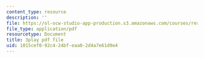 ```yaml
---
content_type: resource
description: ''
file: https://ol-ocw-studio-app-production.s3.amazonaws.com/courses/res-18-006-calculus-revisited-single-variable-calculus-fall-2010/1015cef092c424bfeaa02d4a7e61d9e4_MFRWDuduuSw.pdf
file_type: application/pdf
resourcetype: Document
title: 3play pdf file
uid: 1015cef0-92c4-24bf-eaa0-2d4a7e61d9e4
---
```


